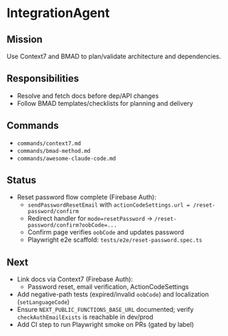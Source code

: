 # IntegrationAgent

## Mission
Use Context7 and BMAD to plan/validate architecture and dependencies.

## Responsibilities
- Resolve and fetch docs before dep/API changes
- Follow BMAD templates/checklists for planning and delivery

## Commands
- `commands/context7.md`
- `commands/bmad-method.md`
- `commands/awesome-claude-code.md` 

## Status
- Reset password flow complete (Firebase Auth):
  - `sendPasswordResetEmail` with `actionCodeSettings.url = /reset-password/confirm`
  - Redirect handler for `mode=resetPassword` → `/reset-password/confirm?oobCode=...`
  - Confirm page verifies `oobCode` and updates password
  - Playwright e2e scaffold: `tests/e2e/reset-password.spec.ts`

## Next
- Link docs via Context7 (Firebase Auth):
  - Password reset, email verification, ActionCodeSettings
- Add negative-path tests (expired/invalid `oobCode`) and localization (`setLanguageCode`)
- Ensure `NEXT_PUBLIC_FUNCTIONS_BASE_URL` documented; verify `checkAuthEmailExists` is reachable in dev/prod
- Add CI step to run Playwright smoke on PRs (gated by label) 